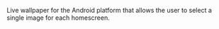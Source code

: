 Live wallpaper for the Android platform that allows the user to select a single image for each homescreen.